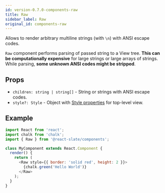 ```yaml
---
id: version-0.7.0-components-raw
title: Raw
sidebar_label: Raw
original_id: components-raw
---
```


Allows to render arbitrary multiline strings (with `\n`) with ANSI escape codes.

`Raw` component performs parsing of passed string to a View tree. **This can be computationally expensive** for large strings or large arrays of strings. While parsing, **some unknown ANSI codes might be stripped**.

## Props

* `children: string | string[]` - String or strings with ANSI escape codes.
* `style?: Style` - Object with [Style properties](./core-style-prop.md) for top-level view.

## Example

```js
import React from 'react';
import chalk from 'chalk';
import { Raw } from '@react-slate/components';

class MyComponent extends React.Component {
  render() {
    return (
      <Raw style={{ border: 'solid red', height: 2 }}>
        {chalk.green('Hello World')}
      </Raw>
    );
  }
}
```
